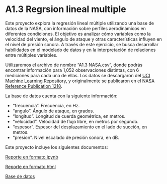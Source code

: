 # A1.3 Regrsion lineal multiple

Este proyecto explora la regresión lineal múltiple utilizando una base de datos de la NASA, con información sobre perfiles aerodinámicos en diferentes condiciones. El objetivo es analizar cómo variables como la velocidad del viento, el ángulo de ataque y otras características influyen en el nivel de presión sonora. A través de este ejercicio, se busca desarrollar habilidades en el modelado de datos y en la interpretación de relaciones entre múltiples variables.

Utilizaremos el archivo de nombre “A1.3 NASA.csv”, donde podrás encontrar información para 1,052 observaciones distintas, con 6 mediciones para cada una de ellas. Los datos se descargaron del [UCI Machine Learning Repository](https://archive.ics.uci.edu/dataset/291/airfoil+self+noise), y originalmente se publicaron en el [NASA Reference Publication 1218](https://ntrs.nasa.gov/api/citations/19890016302/downloads/19890016302.pdf).

La base de datos cuenta con la siguiente información:
* “frecuencia”. Frecuencia, en Hz.
* “angulo”. Ángulo de ataque, en grados.
* “longitud”. Longitud de cuerda geométrica, en metros.
* “velocidad”. Velocidad de flujo libre, en metros por segundo.
* “espesor”. Espesor del desplazamiento en el lado de succión, en metros.
* “presion”. Nivel escalado de presión sonora, en dB.

Este proyecto incluye los siguientes documentos:

[Reporte en formato ipynb](A1.3%20584678.ipynb)

[Reporte en formato html](A1.3%20584678.html)

[Base de datos](A1.3%20NASA.csv)
